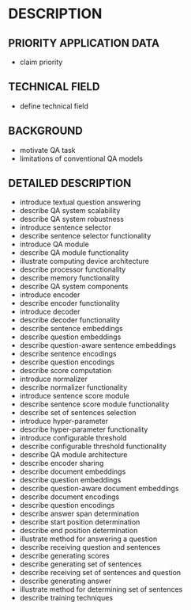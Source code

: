 # DESCRIPTION

## PRIORITY APPLICATION DATA

- claim priority

## TECHNICAL FIELD

- define technical field

## BACKGROUND

- motivate QA task
- limitations of conventional QA models

## DETAILED DESCRIPTION

- introduce textual question answering
- describe QA system scalability
- describe QA system robustness
- introduce sentence selector
- describe sentence selector functionality
- introduce QA module
- describe QA module functionality
- illustrate computing device architecture
- describe processor functionality
- describe memory functionality
- describe QA system components
- introduce encoder
- describe encoder functionality
- introduce decoder
- describe decoder functionality
- describe sentence embeddings
- describe question embeddings
- describe question-aware sentence embeddings
- describe sentence encodings
- describe question encodings
- describe score computation
- introduce normalizer
- describe normalizer functionality
- introduce sentence score module
- describe sentence score module functionality
- describe set of sentences selection
- introduce hyper-parameter
- describe hyper-parameter functionality
- introduce configurable threshold
- describe configurable threshold functionality
- describe QA module architecture
- describe encoder sharing
- describe document embeddings
- describe question embeddings
- describe question-aware document embeddings
- describe document encodings
- describe question encodings
- describe answer span determination
- describe start position determination
- describe end position determination
- illustrate method for answering a question
- describe receiving question and sentences
- describe generating scores
- describe generating set of sentences
- describe receiving set of sentences and question
- describe generating answer
- illustrate method for determining set of sentences
- describe training techniques

